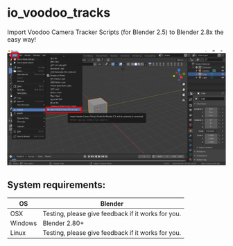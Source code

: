 # io_voodoo_tracks
Import Voodoo Camera Tracker Scripts (for Blender 2.5) to Blender 2.8x the easy way!

![Open Headfile](/Screenshots/screenshot_io_voodoo_tracks_new.png?raw=true)




## System requirements:
| **OS** | **Blender** |
| ------------- | ------------- |
| OSX | Testing, please give feedback if it works for you. |
| Windows | Blender 2.80+ |
| Linux | Testing, please give feedback if it works for you. |
